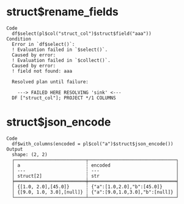# struct$rename_fields

    Code
      df$select(pl$col("struct_col")$struct$field("aaa"))
    Condition
      Error in `df$select()`:
      ! Evaluation failed in `$select()`.
      Caused by error:
      ! Evaluation failed in `$collect()`.
      Caused by error:
      ! field not found: aaa
      
      Resolved plan until failure:
      
      	---> FAILED HERE RESOLVING 'sink' <---
      DF ["struct_col"]; PROJECT */1 COLUMNS

# struct$json_encode

    Code
      df$with_columns(encoded = pl$col("a")$struct$json_encode())
    Output
      shape: (2, 2)
      ┌──────────────────────────┬────────────────────────────────┐
      │ a                        ┆ encoded                        │
      │ ---                      ┆ ---                            │
      │ struct[2]                ┆ str                            │
      ╞══════════════════════════╪════════════════════════════════╡
      │ {[1.0, 2.0],[45.0]}      ┆ {"a":[1.0,2.0],"b":[45.0]}     │
      │ {[9.0, 1.0, 3.0],[null]} ┆ {"a":[9.0,1.0,3.0],"b":[null]} │
      └──────────────────────────┴────────────────────────────────┘

